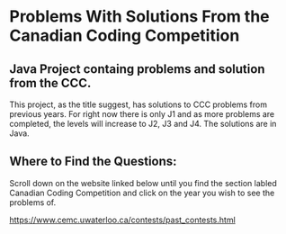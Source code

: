 #  Problems With Solutions From the Canadian Coding Competition

## Java Project containg problems and solution from the CCC.
This project, as the title suggest, has solutions to CCC problems from previous years. For right now there is only J1 and as more problems are completed, the levels will increase to J2, J3 and J4. The solutions are in Java. 

## Where to Find the Questions:
Scroll down on the website linked below until you find the section labled Canadian Coding Competition and click on the year you wish to see the problems of.

https://www.cemc.uwaterloo.ca/contests/past_contests.html 
